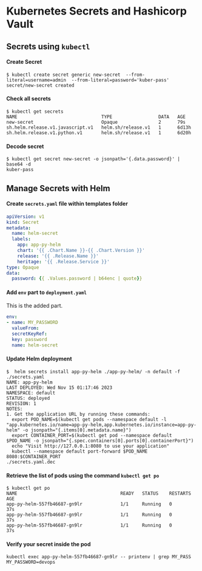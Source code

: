 # Kubernetes Secrets and Hashicorp Vault

## Secrets using `kubectl`

#### Create Secret
```shell
$ kubectl create secret generic new-secret  --from-literal=username=admin  --from-literal=password='kuber-pass'
secret/new-secret created
```

#### Check all secrets
```shell
$ kubectl get secrets
NAME                               TYPE                 DATA   AGE
new-secret                         Opaque               2      79s
sh.helm.release.v1.javascript.v1   helm.sh/release.v1   1      6d13h
sh.helm.release.v1.python.v1       helm.sh/release.v1   1      6d20h
```

#### Decode secret

```shell
$ kubectl get secret new-secret -o jsonpath='{.data.password}' | base64 -d
kuber-pass                              
```

## Manage Secrets with Helm

#### Create `secrets.yaml` file within templates folder

```yaml
apiVersion: v1
kind: Secret
metadata:
  name: helm-secret
  labels:
    app: app-py-helm
    chart: '{{ .Chart.Name }}-{{ .Chart.Version }}'
    release: '{{ .Release.Name }}'
    heritage: '{{ .Release.Service }}'
type: Opaque
data:
  password: {{ .Values.password | b64enc | quote}}
```

#### Add `env` part to `deployment.yaml`

This is the added part.

```yaml
env:
- name: MY_PASSWORD
  valueFrom:
  secretKeyRef:
  key: password
  name: helm-secret
```

#### Update Helm deployment

```shell
$  helm secrets install app-py-helm ./app-py-helm/ -n default -f ./secrets.yaml
NAME: app-py-helm
LAST DEPLOYED: Wed Nov 15 01:17:46 2023
NAMESPACE: default
STATUS: deployed
REVISION: 1
NOTES:
1. Get the application URL by running these commands:
  export POD_NAME=$(kubectl get pods --namespace default -l "app.kubernetes.io/name=app-py-helm,app.kubernetes.io/instance=app-py-helm" -o jsonpath="{.items[0].metadata.name}")
  export CONTAINER_PORT=$(kubectl get pod --namespace default $POD_NAME -o jsonpath="{.spec.containers[0].ports[0].containerPort}")
  echo "Visit http://127.0.0.1:8080 to use your application"
  kubectl --namespace default port-forward $POD_NAME 8080:$CONTAINER_PORT
./secrets.yaml.dec
```

#### Retrieve the list of pods using the command `kubectl get po`

```shell
$ kubectl get po
NAME                                      READY   STATUS    RESTARTS      AGE
app-py-helm-557fb46687-gn9lr              1/1     Running   0             37s
app-py-helm-557fb46687-gn9lr              1/1     Running   0             37s
app-py-helm-557fb46687-gn9lr              1/1     Running   0             37s
```

#### Verify your secret inside the pod

```shell
kubectl exec app-py-helm-557fb46687-gn9lr -- printenv | grep MY_PASS
MY_PASSWORD=devops
```
